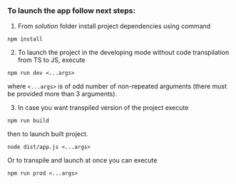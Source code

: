 ### To launch the app follow next steps:

1. From _solution_ folder install project dependencies using command

```
npm install
```

2. To launch the project in the developing mode without code transpilation from TS to JS, execute

```
npm run dev <...args>
```

where ```<...args>``` is of odd number of non-repeated arguments (there must be provided more than 3 arguments).

3. In case you want transpiled version of the project execute

```
npm run build
```
then to launch built project.

```
node dist/app.js <...args>
```
Or to transpile and launch at once you can execute

```
npm run prod <...args>
```
